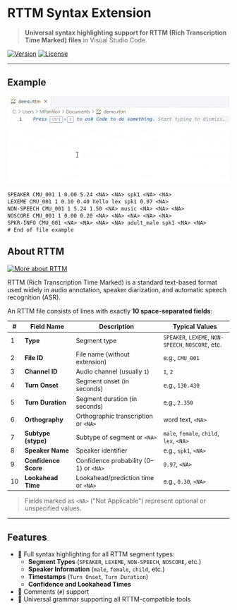 # RTTM Syntax Extension

> **Universal syntax highlighting support for RTTM (Rich Transcription Time Marked) files** in Visual Studio Code.

[![Version](https://img.shields.io/github/package-json/v/mxpanf/rttm-syntax-vscode)](https://marketplace.visualstudio.com/items?itemName=z3r-dev.rttm-syntax-hl)
[![License](https://img.shields.io/github/license/mxpanf/rttm-syntax-vscode)](https://github.com/mxpanf/rttm-syntax-vscode/blob/main/LICENSE)

---

## Example

![Demo Image](./images/demo.gif)

```rttm
SPEAKER CMU_001 1 0.00 5.24 <NA> <NA> spk1 <NA> <NA>
LEXEME CMU_001 1 0.10 0.40 hello lex spk1 0.97 <NA>
NON-SPEECH CMU_001 1 5.24 1.50 <NA> music <NA> <NA> <NA>
NOSCORE CMU_001 1 0.00 0.20 <NA> <NA> <NA> <NA> <NA>
SPKR-INFO CMU_001 <NA> <NA> <NA> <NA> adult_male spk1 <NA> <NA>
# End of file example
```

## About RTTM

[![More about RTTM](https://img.shields.io/badge/Z3R_Blog-More_about_RTTM-2962FF?style=for-the-badge&logo=hashnode&logoColor=white)](https://m.z3r.io/rttm-format-specification-and-its-application)

RTTM (Rich Transcription Time Marked) is a standard text-based format used widely in audio annotation, speaker diarization, and automatic speech recognition (ASR).

An RTTM file consists of lines with exactly **10 space-separated fields**:

| #   | Field Name           | Description                                              | Typical Values                                |
|-----|----------------------|----------------------------------------------------------|-----------------------------------------------|
| 1   | **Type**             | Segment type                                             | `SPEAKER`, `LEXEME`, `NON-SPEECH`, `NOSCORE`, etc. |
| 2   | **File ID**          | File name (without extension)                            | e.g., `CMU_001`                               |
| 3   | **Channel ID**       | Audio channel (usually `1`)                              | `1`, `2`                                      |
| 4   | **Turn Onset**       | Segment onset (in seconds)                               | e.g., `130.430`                               |
| 5   | **Turn Duration**    | Segment duration (in seconds)                            | e.g., `2.350`                                 |
| 6   | **Orthography**      | Orthographic transcription or `<NA>`                     | word text, `<NA>`                             |
| 7   | **Subtype (stype)**  | Subtype of segment or `<NA>`                             | `male`, `female`, `child`, `lex`, `<NA>`      |
| 8   | **Speaker Name**     | Speaker identifier                                       | e.g., `spk1`, `<NA>`                          |
| 9   | **Confidence Score** | Confidence probability (0–1) or `<NA>`                   | `0.97`, `<NA>`                                |
| 10  | **Lookahead Time**   | Lookahead/prediction time or `<NA>`                      | e.g., `0.30`, `<NA>`                          |

> Fields marked as `<NA>` ("Not Applicable") represent optional or unspecified values.

---

## Features

- 🎨 Full syntax highlighting for all RTTM segment types:
  - **Segment Types** (`SPEAKER`, `LEXEME`, `NON-SPEECH`, `NOSCORE`, etc.)
  - **Speaker Information** (`male`, `female`, `child`, etc.)
  - **Timestamps** (`Turn Onset`, `Turn Duration`)
  - **Confidence and Lookahead Times**
- 📝 Comments (`#`) support
- 🚀 Universal grammar supporting all RTTM-compatible tools